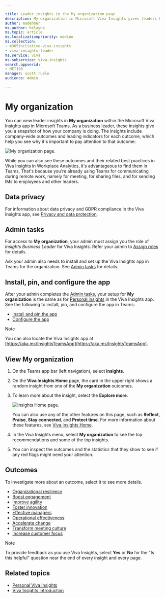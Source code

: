 ```yaml
---

title: Leader insights in the My organization page
description: My organization in Microsoft Viva Insights gives leaders key indicators into how their company is getting work done
author: madehmer
ms.author: helayne
ms.topic: article
ms.localizationpriority: medium 
ms.collection: 
- m365initiative-viva-insights 
- viva-insights-leader
ms.service: viva 
ms.subservice: viva-insights 
search.appverid: 
- MET150 
manager: scott.ruble
audience: Admin

---
```


# My organization

You can view leader insights in **My organization** within the Microsoft Viva Insights app in Microsoft Teams. As a business leader, these insights give you a snapshot of how your company is doing. The insights include company-wide outcomes and leading indicators for each outcome, which help you see why it's important to pay attention to that outcome:  

![My organization page.](../images/wpa/use/my-org2.png)

While you can also see these outcomes and their related best practices in Viva Insights in Workplace Analytics, it's advantageous to find them in Teams. That's because you're already using Teams for communicating during remote work, namely for meeting, for sharing files, and for sending IMs to employees and other leaders.

## Data privacy

For information about data privacy and GDPR compliance in the Viva Insights app, see [Privacy and data protection](../privacy/data-protection-intro.md).

## Admin tasks

For access to **My organization**, your admin must assign you the role of _Insights Business Leader_ for Viva Insights. Refer your admin to [Assign roles](../setup/assign-roles-to-wpa-admins.md) for details.

Ask your admin also needs to install and set up the Viva Insights app in Teams for the organization. See [Admin tasks](../personal/teams/viva-teams-app-admin-tasks.md) for details.

## Install, pin, and configure the app

After your admin completes the [Admin tasks](#admin-tasks), your setup for **My organization** is the same as for [Personal insights](../personal/teams/viva-teams-app.md) in the Viva Insights app. See the following to install, pin, and configure the app in Teams:

* [Install and pin the app](../personal/teams/viva-teams-app-install.md)
* [Configure the app](../personal/teams/viva-teams-app-settings.md)

>[!Note]
>You can also locate the Viva Insights app at [https://aka.ms/InsightsTeamsApp](https://aka.ms/InsightsTeamsApp).

## View My organization

1. On the Teams app bar (left navigation), select **Insights**.
2. On the **Viva Insights Home** page, the card in the upper right shows a random insight from one of the **My organization** outcomes.
3. To learn more about the insight, select the **Explore more**.

   ![Insights Home page.](../images/wpa/use/home-mgr.png)

   You can also use any of the other features on this page, such as **Reflect**, **Praise**, **Stay connected**, and **Protect time**. For more information about these features, see [Viva Insights Home](/insights/viva-insights-home).

4. In the Viva Insights menu, select **My organization** to see the top recommendations and some of the top insights.
5. You can inspect the outcomes and the statistics that they show to see if any red flags might need your attention.

## Outcomes

To investigate more about an outcome, select it to see more details.

* [Organizational resiliency](resiliency.md)
* [Boost engagement](engagement.md)
* [Improve agility](agility.md)
* [Foster innovation](innovation.md)
* [Effective managers](effective-managers.md)
* [Operational effectiveness](operational.md)
* [Accelerate change](change.md)
* [Transform meeting culture](meeting-culture.md)
* [Increase customer focus](icustomer-focus.md)

>[!Note]
>To provide feedback as you use Viva Insights, select **Yes** or **No** for the "Is this helpful" question near the end of every insight and every page.

## Related topics

* [Personal Viva Insights](/insights/teams-app)
* [Viva Insights introduction](viva-insights-intro.md)
